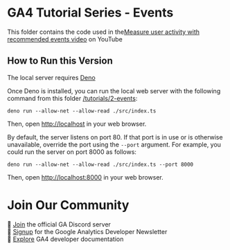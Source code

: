 # GA4 Tutorial Series - Events

This folder contains the code used in
the[Measure user activity with recommended events video](https://www.youtube.com/watch?v=PEPb3uaVILk)
on YouTube

## How to Run this Version

The local server requires [Deno](https://deno.land)

Once Deno is installed, you can run the local web server with the following
command from this folder [/tutorials/2-events](/tutorials/2-events):

```
deno run --allow-net --allow-read ./src/index.ts
```

Then, open <http://localhost> in your web browser.

By default, the server listens on port 80. If that port is in use or is
otherwise unavailable, override the port using the `--port` argument.  For
example, you could run the server on port 8000 as follows:

```
deno run --allow-net --allow-read ./src/index.ts --port 8000
```

Then, open <http://localhost:8000> in your web browser.

# Join Our Community

💬 [Join](https://discord.gg/65mah7ZZsG) the official GA Discord server\
📝 [Signup](https://groups.google.com/g/google-analytics-developer-newsletter)
for the Google Analytics Developer Newsletter\
📄 [Explore](https://developers.google.com/analytics/) GA4 developer
documentation
